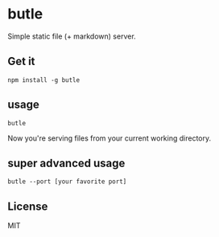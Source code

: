 # butle

Simple static file (+ markdown) server.

## Get it

```
npm install -g butle
```

## usage

```
butle
```

Now you're serving files from your current working directory.

## super advanced usage

```
butle --port [your favorite port]
```

## License

MIT
